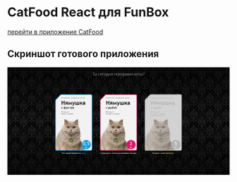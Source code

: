 # CatFood React для FunBox

[перейти в приложение CatFood](https://catfood-funbox.web.app/)

## Скриншот готового приложения

![App Screenshot](https://github.com/igorvippzone/funbox-catFood/blob/main/example.png)
